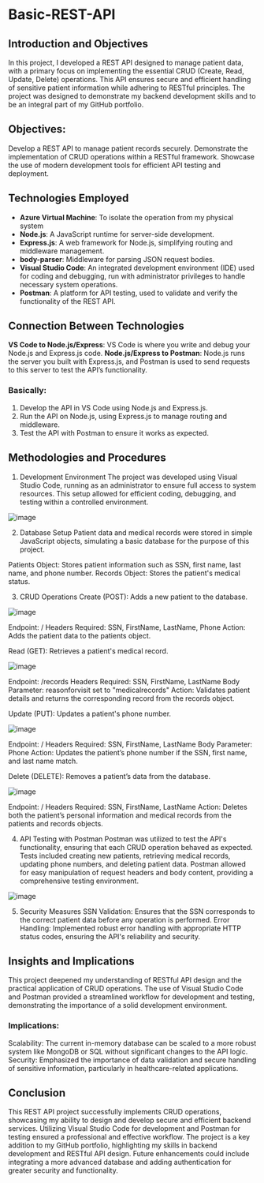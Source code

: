 # Basic-REST-API

## Introduction and Objectives
In this project, I developed a REST API designed to manage patient data, with a primary focus on implementing the essential CRUD (Create, Read, Update, Delete) operations. This API ensures secure and efficient handling of sensitive patient information while adhering to RESTful principles. The project was designed to demonstrate my backend development skills and to be an integral part of my GitHub portfolio.

## Objectives:

Develop a REST API to manage patient records securely.
Demonstrate the implementation of CRUD operations within a RESTful framework.
Showcase the use of modern development tools for efficient API testing and deployment.

## Technologies Employed
- <b>Azure Virtual Machine</b>: To isolate the operation from my physical system
- <b>Node.js</b>: A JavaScript runtime for server-side development.
- <b>Express.js</b>: A web framework for Node.js, simplifying routing and middleware management.
- <b>body-parser</b>: Middleware for parsing JSON request bodies.
- <b>Visual Studio Code</b>: An integrated development environment (IDE) used for coding and debugging, run with administrator privileges to handle necessary system operations.
- <b>Postman</b>: A platform for API testing, used to validate and verify the functionality of the REST API.

## Connection Between Technologies

<b>VS Code to Node.js/Express</b>: VS Code is where you write and debug your Node.js and Express.js code.
<b>Node.js/Express to Postman</b>: Node.js runs the server you built with Express.js, and Postman is used to send requests to this server to test the API’s functionality.

### Basically:
1. Develop the API in VS Code using Node.js and Express.js.
2. Run the API on Node.js, using Express.js to manage routing and middleware.
3. Test the API with Postman to ensure it works as expected.

## Methodologies and Procedures
1. Development Environment
The project was developed using Visual Studio Code, running as an administrator to ensure full access to system resources. This setup allowed for efficient coding, debugging, and testing within a controlled environment.

![image](https://github.com/user-attachments/assets/8a265c20-6eab-476e-a403-b04204ea3f6a)


2. Database Setup
Patient data and medical records were stored in simple JavaScript objects, simulating a basic database for the purpose of this project.

Patients Object: Stores patient information such as SSN, first name, last name, and phone number.
Records Object: Stores the patient's medical status.

3. CRUD Operations
Create (POST): Adds a new patient to the database.

![image](https://github.com/user-attachments/assets/8ffc811c-58b7-4f51-a42b-73d45818fddc)

Endpoint: /
Headers Required: SSN, FirstName, LastName, Phone
Action: Adds the patient data to the patients object.

Read (GET): Retrieves a patient's medical record.

![image](https://github.com/user-attachments/assets/0cb6e444-fcaf-4455-b4d8-d1c7f648e7bd)

Endpoint: /records
Headers Required: SSN, FirstName, LastName
Body Parameter: reasonforvisit set to "medicalrecords"
Action: Validates patient details and returns the corresponding record from the records object.

Update (PUT): Updates a patient's phone number.

![image](https://github.com/user-attachments/assets/86f8d986-b79c-435e-a3f3-c53622e16919)

Endpoint: /
Headers Required: SSN, FirstName, LastName
Body Parameter: Phone
Action: Updates the patient’s phone number if the SSN, first name, and last name match.

Delete (DELETE): Removes a patient’s data from the database.

![image](https://github.com/user-attachments/assets/08d08f82-ab2a-400a-8251-101363036117)

Endpoint: /
Headers Required: SSN, FirstName, LastName
Action: Deletes both the patient’s personal information and medical records from the patients and records objects.

4. API Testing with Postman
Postman was utilized to test the API's functionality, ensuring that each CRUD operation behaved as expected. Tests included creating new patients, retrieving medical records, updating phone numbers, and deleting patient data. Postman allowed for easy manipulation of request headers and body content, providing a comprehensive testing environment.

![image](https://github.com/user-attachments/assets/aac7c818-54ad-4f01-9baf-61c2d77a3ef1)

5. Security Measures
SSN Validation: Ensures that the SSN corresponds to the correct patient data before any operation is performed.
Error Handling: Implemented robust error handling with appropriate HTTP status codes, ensuring the API's reliability and security.

## Insights and Implications
This project deepened my understanding of RESTful API design and the practical application of CRUD operations. The use of Visual Studio Code and Postman provided a streamlined workflow for development and testing, demonstrating the importance of a solid development environment.

### Implications:

Scalability: The current in-memory database can be scaled to a more robust system like MongoDB or SQL without significant changes to the API logic.
Security: Emphasized the importance of data validation and secure handling of sensitive information, particularly in healthcare-related applications.

## Conclusion
This REST API project successfully implements CRUD operations, showcasing my ability to design and develop secure and efficient backend services. Utilizing Visual Studio Code for development and Postman for testing ensured a professional and effective workflow. The project is a key addition to my GitHub portfolio, highlighting my skills in backend development and RESTful API design. Future enhancements could include integrating a more advanced database and adding authentication for greater security and functionality.

